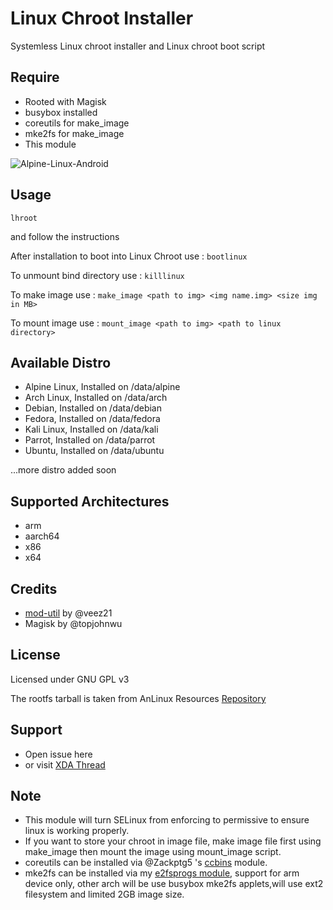 # Linux Chroot Installer

Systemless Linux chroot installer and Linux chroot boot script

## Require
- Rooted with Magisk
- busybox installed
- coreutils for make_image
- mke2fs for make_image
- This module

![Alpine-Linux-Android](https://i.ibb.co/HPpBCGn/alpine-linux.jpg)

## Usage
``
lhroot
``

and follow the instructions

After installation to boot into Linux Chroot use :
``
bootlinux
``

To unmount bind directory use :
``
killlinux
``

To make image use :
``
make_image <path to img> <img name.img> <size img in MB>
``

To mount image use : 
``
mount_image <path to img> <path to linux directory>
``

## Available Distro
- Alpine Linux, Installed on /data/alpine
- Arch Linux, Installed on /data/arch
- Debian, Installed on /data/debian
- Fedora, Installed on /data/fedora
- Kali Linux, Installed on /data/kali
- Parrot, Installed on /data/parrot
- Ubuntu, Installed on /data/ubuntu

...more distro added soon

## Supported Architectures
- arm
- aarch64
- x86
- x64

## Credits
- [mod-util](https://github.com/veez21/mod-util) by @veez21
- Magisk by @topjohnwu

## License
Licensed under GNU GPL v3

The rootfs tarball is taken from AnLinux Resources [Repository](https://github.com/EXALAB/Anlinux-Resources)

## Support
- Open issue here
- or visit [XDA Thread](https://forum.xda-developers.com/showthread.php?t=4142803)

## Note
- This module will turn SELinux from enforcing to permissive to ensure linux is working properly.
- If you want to store your chroot in image file, make image file first using make_image then mount the image using mount_image script.
- coreutils can be installed via @Zackptg5 's [ccbins](https://github.com/Magisk-Modules-Repo/ccbins) module.
- mke2fs can be installed via my [e2fsprogs module](https://github.com/FerryAr/e2fsprogs-arm), support for arm device only, other arch will be use busybox mke2fs applets,will use ext2 filesystem and limited 2GB image size.
